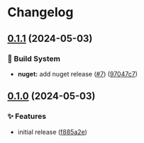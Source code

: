 # Changelog

## [0.1.1](https://github.com/Xenira/PiVrLoader/compare/v0.1.0...v0.1.1) (2024-05-03)


### 👷 Build System

* **nuget:** add nuget release ([#7](https://github.com/Xenira/PiVrLoader/issues/7)) ([97047c7](https://github.com/Xenira/PiVrLoader/commit/97047c759cd56761640ec38f5ab76d13e71b15dd))

## [0.1.0](https://github.com/Xenira/PiVrLoader/compare/v0.0.1...v0.1.0) (2024-05-03)


### ✨ Features

* initial release ([f885a2e](https://github.com/Xenira/PiVrLoader/commit/f885a2ed19e5adab3f8095ad89ef68a6032d7a9a))
